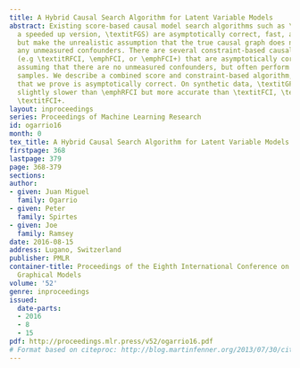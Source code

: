 ```yaml
---
title: A Hybrid Causal Search Algorithm for Latent Variable Models
abstract: Existing score-based causal model search algorithms such as \textitGES (and
  a speeded up version, \textitFGS) are asymptotically correct, fast, and reliable,
  but make the unrealistic assumption that the true causal graph does not contain
  any unmeasured confounders. There are several constraint-based causal search algorithms
  (e.g \textitRFCI, \emphFCI, or \emphFCI+) that are asymptotically correct without
  assuming that there are no unmeasured confounders, but often perform poorly on small
  samples. We describe a combined score and constraint-based algorithm, \emphGFCI,
  that we prove is asymptotically correct. On synthetic data, \textitGFCI is only
  slightly slower than \emphRFCI but more accurate than \textitFCI, \textitRFCI and
  \textitFCI+.
layout: inproceedings
series: Proceedings of Machine Learning Research
id: ogarrio16
month: 0
tex_title: A Hybrid Causal Search Algorithm for Latent Variable Models
firstpage: 368
lastpage: 379
page: 368-379
sections: 
author:
- given: Juan Miguel
  family: Ogarrio
- given: Peter
  family: Spirtes
- given: Joe
  family: Ramsey
date: 2016-08-15
address: Lugano, Switzerland
publisher: PMLR
container-title: Proceedings of the Eighth International Conference on Probabilistic
  Graphical Models
volume: '52'
genre: inproceedings
issued:
  date-parts:
  - 2016
  - 8
  - 15
pdf: http://proceedings.mlr.press/v52/ogarrio16.pdf
# Format based on citeproc: http://blog.martinfenner.org/2013/07/30/citeproc-yaml-for-bibliographies/
---
```

